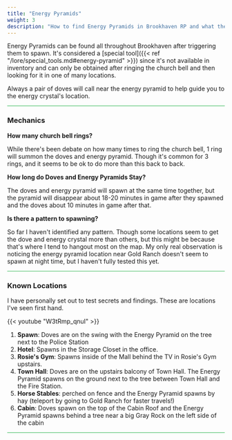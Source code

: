 ```yaml
---
title: "Energy Pyramids"
weight: 3
description: "How to find Energy Pyramids in Brookhaven RP and what they are used for in Secrets and Mysteries."
---
```


Energy Pyramids can be found all throughout Brookhaven after triggering them to spawn. 
It's considered a [special tool]({{< ref "/lore/special_tools.md#energy-pyramid" >}}) since it's not available in inventory and can only be obtained after ringing the church bell and then looking for it in one of many locations.

Always a pair of doves will call near the energy pyramid to help guide you to the energy crystal's location. 

<hr style="background-color: #28b44c" size=8>

### Mechanics

**How many church bell rings?**

While there's been debate on how many times to ring the church bell, 1 ring will summon the doves and energy pyramid. Though it's common for 3 rings, and it seems to be ok to do more than this back to back.


**How long do Doves and Energy Pyramids Stay?**

The doves and energy pyramid will spawn at the same time together, but the pyramid will disappear about 18-20 minutes in game after they spawned and the doves about 10 minutes in game after that.


**Is there a pattern to spawning?**

So far I haven't identified any pattern. Though some locations seem to get the dove and energy crystal more than others, but this might be because that's where I tend to hangout most on the map. My only real observation is noticing the energy pyramid location near Gold Ranch doesn't seem to spawn at night time, but I haven't fully tested this yet.



<hr style="background-color: #28b44c" size=8>

### Known Locations

I have personally set out to test secrets and findings. These are locations I've seen first hand.

{{< youtube "W3tRmp_qnuI" >}}

1. **Spawn**: Doves are on the swing with the Energy Pyramid on the tree next to the Police Station 
2. **Hotel**: Spawns in the Storage Closet in the office. 
3. **Rosie's Gym**: Spawns inside of the Mall behind the TV in Rosie's Gym upstairs.
4. **Town Hall**: Doves are on the upstairs balcony of Town Hall. The Energy Pyramid spawns on the ground next to the tree between Town Hall and the Fire Station.
5. **Horse Stables**: perched on fence and the Energy Pyramid spawns by hay (teleport by going to Gold Ranch for faster travels!) 
6. **Cabin**: Doves spawn on the top of the Cabin Roof and the Energy Pyramid spawns behind a tree near a big Gray Rock on the left side of the cabin 


<hr style="background-color: #28b44c" size=8>
